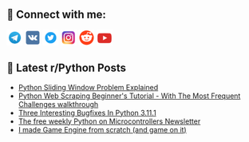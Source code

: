 ## 🔎 Connect with me:
[<img src="https://github.com/bullbesh/bullbesh/blob/main/images/Telegram.png" width="32" height="32" />](https://t.me/bullbesh)
[<img src="https://github.com/bullbesh/bullbesh/blob/main/images/VK.png" width="32" height="32" />](https://vk.com/bullbesh)
[<img src="https://github.com/bullbesh/bullbesh/blob/main/images/Twitter.png" width="32" height="32" />](https://twitter.com/bullbesh1)
[<img src="https://github.com/bullbesh/bullbesh/blob/main/images/Instagram.png" width="32" height="32" />](https://www.instagram.com/bullbesh)
[<img src="https://github.com/bullbesh/bullbesh/blob/main/images/Reddit.png" width="32" height="32" />](https://www.reddit.com/user/bullbesh)
[<img src="https://github.com/bullbesh/bullbesh/blob/main/images/YouTube.png" width="32" height="32" />](https://www.youtube.com/channel/UCtfjRs6uzgq5mfm8S06WTcg)

## 📕 Latest r/Python Posts
<!-- BLOG-POST-LIST:START -->
- [Python Sliding Window Problem Explained](https://www.reddit.com/r/Python/comments/101g70x/python_sliding_window_problem_explained/)
- [Python Web Scraping Beginner&#39;s Tutorial - With The Most Frequent Challenges walkthrough](https://www.reddit.com/r/Python/comments/101g506/python_web_scraping_beginners_tutorial_with_the/)
- [Three Interesting Bugfixes In Python 3.11.1](https://www.reddit.com/r/Python/comments/101evy2/three_interesting_bugfixes_in_python_3111/)
- [The free weekly Python on Microcontrollers Newsletter](https://www.reddit.com/r/Python/comments/101e1q2/the_free_weekly_python_on_microcontrollers/)
- [I made Game Engine from scratch &lpar;and game on it&rpar;](https://www.reddit.com/r/Python/comments/101de6o/i_made_game_engine_from_scratch_and_game_on_it/)
<!-- BLOG-POST-LIST:END -->
